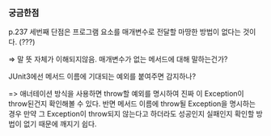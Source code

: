 ### 궁금한점

p.237 세번째 단점은 프로그램 요소를 매개변수로 전달할 마땅한 방법이 없다는 것이다. (???)

⇒ 말 뜻 자체가 이해되지않음. 매개변수가 없는 메서드에 대해 말하는건가?

JUnit3에선 메서드 이름에 기대되는 예외를 붙여주면 감지하나?

=> 애너테이션 방식을 사용하면 throw할 예외를 명시하여 진짜 이 Exception이 throw된건지 확인해볼 수 있다. 반면 메서드 이름에 throw될 Exception을 명시하는 경우 만약 그 Exception이 throw되지 않는다고 하더라도 성공인지 실패인지 확인할 방법이 없기 때문에 깨지기 쉽다.  
